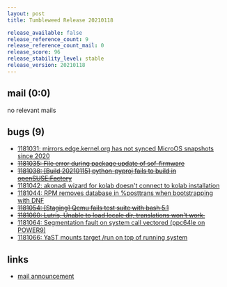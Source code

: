 ```yaml
---
layout: post
title: Tumbleweed Release 20210118

release_available: false
release_reference_count: 9
release_reference_count_mail: 0
release_score: 96
release_stability_level: stable
release_version: 20210118
---
```


## mail (0:0)

no relevant mails

## bugs (9)

<!--more-->

- [1181031: mirrors.edge.kernel.org has not synced MicroOS snapshots since 2020](https://bugzilla.opensuse.org/show_bug.cgi?id=1181031)
- ~~[1181035: File error during package update of sof-firmware](https://bugzilla.opensuse.org/show_bug.cgi?id=1181035)~~
- ~~[1181038: \[Build 20210115\] python-pyproj fails to build in openSUSE:Factory](https://bugzilla.opensuse.org/show_bug.cgi?id=1181038)~~
- [1181042: akonadi wizard for kolab doesn't connect to kolab installation](https://bugzilla.opensuse.org/show_bug.cgi?id=1181042)
- [1181044: RPM removes database in %posttrans when bootstrapping with DNF](https://bugzilla.opensuse.org/show_bug.cgi?id=1181044)
- ~~[1181054: \[Staging\] Qemu fails test suite with bash 5.1](https://bugzilla.opensuse.org/show_bug.cgi?id=1181054)~~
- ~~[1181060: Lutris, Unable to load locale dir, translations won't work.](https://bugzilla.opensuse.org/show_bug.cgi?id=1181060)~~
- [1181064: Segmentation fault on system call vectored (ppc64le on POWER9)](https://bugzilla.opensuse.org/show_bug.cgi?id=1181064)
- [1181066: YaST mounts target /run on top of running system](https://bugzilla.opensuse.org/show_bug.cgi?id=1181066)



## links

- [mail announcement](https://github.com/boombatower/tumbleweed-review/issues/10)
